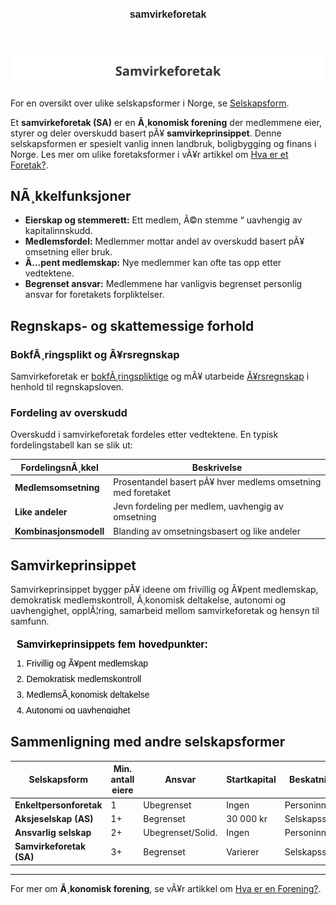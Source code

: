 ﻿---
title: "samvirkeforetak"
meta_title: "samvirkeforetak"
meta_description: '![Illustrasjon av Samvirkeforetak](samvirkeforetak-image.svg)'
slug: samvirkeforetak
type: blog
layout: pages/single
---

![Illustrasjon av Samvirkeforetak](samvirkeforetak-image.svg)

For en oversikt over ulike selskapsformer i Norge, se [Selskapsform](/blogs/regnskap/selskapsform "Selskapsform: Oversikt over selskapsformer i Norge").

Et **samvirkeforetak (SA)** er en **Ã¸konomisk forening** der medlemmene eier, styrer og deler overskudd basert pÃ¥ **samvirkeprinsippet**. Denne selskapsformen er spesielt vanlig innen landbruk, boligbygging og finans i Norge. Les mer om ulike foretaksformer i vÃ¥r artikkel om [Hva er et Foretak?](/blogs/regnskap/hva-er-foretak "Foretaksformer i Norge “ Oversikt og Regnskapskrav").

## NÃ¸kkelfunksjoner

* **Eierskap og stemmerett:** Ett medlem, Ã©n stemme “ uavhengig av kapitalinnskudd.
* **Medlemsfordel:** Medlemmer mottar andel av overskudd basert pÃ¥ omsetning eller bruk.
* **Ã…pent medlemskap:** Nye medlemmer kan ofte tas opp etter vedtektene.
* **Begrenset ansvar:** Medlemmene har vanligvis begrenset personlig ansvar for foretakets forpliktelser.

## Regnskaps- og skattemessige forhold

### BokfÃ¸ringsplikt og Ã¥rsregnskap

Samvirkeforetak er [bokfÃ¸ringspliktige](/blogs/regnskap/hva-er-bokforingsplikt "Hva er BokfÃ¸ringsplikt?") og mÃ¥ utarbeide [Ã¥rsregnskap](/blogs/regnskap/hva-er-regnskap "Hva er Regnskap?") i henhold til regnskapsloven.

### Fordeling av overskudd

Overskudd i samvirkeforetak fordeles etter vedtektene. En typisk fordelingstabell kan se slik ut:

| FordelingsnÃ¸kkel       | Beskrivelse                                                         |
|------------------------|---------------------------------------------------------------------|
| **Medlemsomsetning**   | Prosentandel basert pÃ¥ hver medlems omsetning med foretaket        |
| **Like andeler**       | Jevn fordeling per medlem, uavhengig av omsetning                   |
| **Kombinasjonsmodell**  | Blanding av omsetningsbasert og like andeler                        |

## Samvirkeprinsippet

Samvirkeprinsippet bygger pÃ¥ ideene om frivillig og Ã¥pent medlemskap, demokratisk medlemskontroll, Ã¸konomisk deltakelse, autonomi og uavhengighet, opplÃ¦ring, samarbeid mellom samvirkeforetak og hensyn til samfunn.

<svg width="600" height="150" xmlns="http://www.w3.org/2000/svg">
  <style>
    .title { font: bold 16px sans-serif; }
    .item  { font: 14px sans-serif; }
  </style>
  <text x="10" y="20" class="title">Samvirkeprinsippets fem hovedpunkter:</text>
  <text x="10" y="50" class="item">1. Frivillig og Ã¥pent medlemskap</text>
  <text x="10" y="75" class="item">2. Demokratisk medlemskontroll</text>
  <text x="10" y="100" class="item">3. MedlemsÃ¸konomisk deltakelse</text>
  <text x="10" y="125" class="item">4. Autonomi og uavhengighet</text>
  <text x="10" y="150" class="item">5. Samfunnsorientering</text>
</svg>

## Sammenligning med andre selskapsformer

| Selskapsform            | Min. antall eiere      | Ansvar            | Startkapital | Beskatning    |
|-------------------------|------------------------|-------------------|--------------|---------------|
| **Enkeltpersonforetak** | 1                      | Ubegrenset        | Ingen        | Personinntekt |
| **Aksjeselskap (AS)**   | 1+                     | Begrenset         | 30 000 kr    | Selskapsskatt |
| **Ansvarlig selskap**   | 2+                     | Ubegrenset/Solid. | Ingen        | Personinntekt |
| **Samvirkeforetak (SA)**| 3+                     | Begrenset         | Varierer     | Selskapsskatt |

---

For mer om **Ã¸konomisk forening**, se vÃ¥r artikkel om [Hva er en Forening?](/blogs/regnskap/hva-er-forening "Hva er en Forening?").


